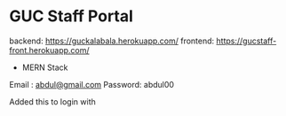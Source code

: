 # GUC Staff Portal


backend: https://guckalabala.herokuapp.com/
frontend: https://gucstaff-front.herokuapp.com/
- MERN Stack


Email : abdul@gmail.com
Password: abdul00

Added this to login with
